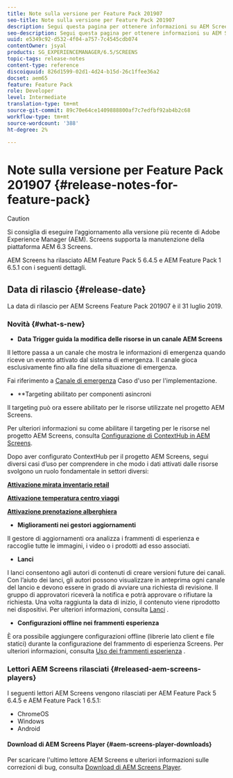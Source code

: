 ```yaml
---
title: Note sulla versione per Feature Pack 201907
seo-title: Note sulla versione per Feature Pack 201907
description: Segui questa pagina per ottenere informazioni su AEM Screens Feature Pack 201907 rilasciato il 31 luglio 2019.
seo-description: Segui questa pagina per ottenere informazioni su AEM Screens Feature Pack 201907 rilasciato il 31 luglio 2019.
uuid: e5349c92-d532-4f04-a757-7c4545cdb074
contentOwner: jsyal
products: SG_EXPERIENCEMANAGER/6.5/SCREENS
topic-tags: release-notes
content-type: reference
discoiquuid: 826d1599-02d1-4d24-b15d-26c1ffee36a2
docset: aem65
feature: Feature Pack
role: Developer
level: Intermediate
translation-type: tm+mt
source-git-commit: 89c70e64ce1409888800af7c7edfbf92ab4b2c68
workflow-type: tm+mt
source-wordcount: '388'
ht-degree: 2%

---
```



# Note sulla versione per Feature Pack 201907 {#release-notes-for-feature-pack}

>[!CAUTION]
>
>Si consiglia di eseguire l’aggiornamento alla versione più recente di Adobe Experience Manager (AEM). Screens supporta la manutenzione della piattaforma AEM 6.3 Screens.

AEM Screens ha rilasciato AEM Feature Pack 5 6.4.5 e AEM Feature Pack 1 6.5.1 con i seguenti dettagli.

## Data di rilascio {#release-date}

La data di rilascio per AEM Screens Feature Pack 201907 è il 31 luglio 2019.

### Novità {#what-s-new}

* **Data Trigger guida la modifica delle risorse in un canale AEM Screens**

Il lettore passa a un canale che mostra le informazioni di emergenza quando riceve un evento attivato dal sistema di emergenza. Il canale gioca esclusivamente fino alla fine della situazione di emergenza.

Fai riferimento a [Canale di emergenza](emergency-channel.md) Caso d&#39;uso per l&#39;implementazione.

* **Targeting abilitato per componenti asincroni

Il targeting può ora essere abilitato per le risorse utilizzate nel progetto AEM Screens.

Per ulteriori informazioni su come abilitare il targeting per le risorse nel progetto AEM Screens, consulta [Configurazione di ContextHub in AEM Screens](configuring-context-hub.md).

Dopo aver configurato ContextHub per il progetto AEM Screens, segui diversi casi d’uso per comprendere in che modo i dati attivati dalle risorse svolgono un ruolo fondamentale in settori diversi:

**[Attivazione mirata inventario retail](retail-inventory-activation.md)**

**[Attivazione temperatura centro viaggi](local-temperature-activation.md)**

**[Attivazione prenotazione alberghiera](hospitality-reservation-activation.md)**

* **Miglioramenti nei gestori aggiornamenti**

Il gestore di aggiornamenti ora analizza i frammenti di esperienza e raccoglie tutte le immagini, i video o i prodotti ad esso associati.

* **Lanci**

I lanci consentono agli autori di contenuti di creare versioni future dei canali. Con l’aiuto dei lanci, gli autori possono visualizzare in anteprima ogni canale del lancio e devono essere in grado di avviare una richiesta di revisione. Il gruppo di approvatori riceverà la notifica e potrà approvare o rifiutare la richiesta. Una volta raggiunta la data di inizio, il contenuto viene riprodotto nei dispositivi.
Per ulteriori informazioni, consulta [Lanci](launches.md) .

* **Configurazioni offline nei frammenti esperienza**

È ora possibile aggiungere configurazioni offline (librerie lato client e file statici) durante la configurazione del frammento di esperienza Screens. Per ulteriori informazioni, consulta [Uso dei frammenti esperienza](experience-fragments-in-screens.md) .

### Lettori AEM Screens rilasciati {#released-aem-screens-players}

I seguenti lettori AEM Screens vengono rilasciati per AEM Feature Pack 5 6.4.5 e AEM Feature Pack 1 6.5.1:

* ChromeOS
* Windows
* Android

#### Download di AEM Screens Player {#aem-screens-player-downloads}

Per scaricare l&#39;ultimo lettore AEM Screens e ulteriori informazioni sulle correzioni di bug, consulta [Download di AEM Screens Player](https://download.macromedia.com/screens/).
